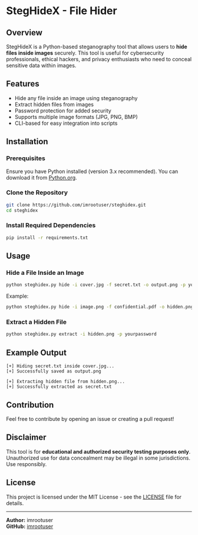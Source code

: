 # StegHideX - File Hider

## Overview
StegHideX is a Python-based steganography tool that allows users to **hide files inside images** securely. This tool is useful for cybersecurity professionals, ethical hackers, and privacy enthusiasts who need to conceal sensitive data within images.

## Features
- Hide any file inside an image using steganography
- Extract hidden files from images
- Password protection for added security
- Supports multiple image formats (JPG, PNG, BMP)
- CLI-based for easy integration into scripts

## Installation
### Prerequisites
Ensure you have Python installed (version 3.x recommended). You can download it from [Python.org](https://www.python.org/downloads/).

### Clone the Repository
```bash
git clone https://github.com/imrootuser/steghidex.git
cd steghidex
```

### Install Required Dependencies
```bash
pip install -r requirements.txt
```

## Usage
### Hide a File Inside an Image
```bash
python steghidex.py hide -i cover.jpg -f secret.txt -o output.png -p yourpassword
```
Example:
```bash
python steghidex.py hide -i image.png -f confidential.pdf -o hidden.png -p mysecurepassword
```

### Extract a Hidden File
```bash
python steghidex.py extract -i hidden.png -p yourpassword
```

## Example Output
```
[+] Hiding secret.txt inside cover.jpg...
[+] Successfully saved as output.png
```

```
[+] Extracting hidden file from hidden.png...
[+] Successfully extracted as secret.txt
```

## Contribution
Feel free to contribute by opening an issue or creating a pull request!

## Disclaimer
This tool is for **educational and authorized security testing purposes only**. Unauthorized use for data concealment may be illegal in some jurisdictions. Use responsibly.

## License
This project is licensed under the MIT License - see the [LICENSE](LICENSE) file for details.

---
**Author:** imrootuser  
**GitHub:** [imrootuser](https://github.com/imrootuser)
